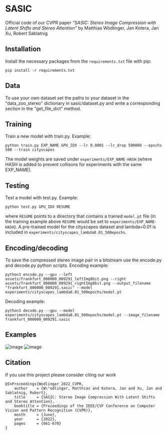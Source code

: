 # SASIC
Official code of our CVPR paper *"SASIC: Stereo Image Compression with Latent Shifts and Stereo Attention"* by Matthias Wödlinger, Jan Kotera, Jan Xu, Robert Sablatnig

## Installation

Install the necessary packages from the `requirements.txt` file with pip:

```pip install -r requirements.txt```

## Data
To use your own dataset set the paths to your dataset in the "data_zoo_stereo" dictionary in sasic/dataset.py and write a corresponding section in the "get_file_dict" method.

## Training
Train a new model with train.py. Example:

```python train.py EXP_NAME GPU_IDX --lr 0.0001 --lr_drop 500000 --epochs 500 --train cityscapes```

The model weights are saved under `experiments/EXP_NAME-HASH` (where HASH is added to prevent collisons for experiments with the same EXP_NAME).

## Testing
Test a model with test.py. Example:

```python test.py GPU_IDX RESUME```

where `RESUME` points to a directory that contains a trained `model.pt` file (in the training example above `RESUME` would be set to `experiments/EXP_NAME-HASH`). A pre-trained model for the cityscapes dataset and lambda=0.01 is included in `experiments/cityscapes_lambda0.01_500epochs`.

## Encoding/decoding
To save the compressed stereo image pair in a bitstream use the encode.py and decode.py python scripts.
Encoding example:

```python3 encode.py --gpu --left assets/frankfurt_000000_009291_leftImg8bit.png --right assets/frankfurt_000000_009291_rightImg8bit.png --output_filename "frankfurt_000000_009291.sasic" --model experiments/cityscapes_lambda0.01_500epochs/model.pt```

Decoding example:

```python3 decode.py --gpu --model experiments/cityscapes_lambda0.01_500epochs/model.pt --image_filename frankfurt_000000_009291.sasic```



## Examples
![image](./assets/cityscapes_example-01.png "Qualitative comparison for a sample from the Cityscapes dataset")
![image](./assets/instereo_example-02.png "Qualitative comparison for a sample from the InStereo2k dataset")

## Citation

If you use this project please consider citing our work

```
@InProceedings{Wodlinger_2022_CVPR,
    author    = {W\"odlinger, Matthias and Kotera, Jan and Xu, Jan and Sablatnig, Robert},
    title     = {SASIC: Stereo Image Compression With Latent Shifts and Stereo Attention},
    booktitle = {Proceedings of the IEEE/CVF Conference on Computer Vision and Pattern Recognition (CVPR)},
    month     = {June},
    year      = {2022},
    pages     = {661-670}
}
```